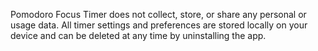 Pomodoro Focus Timer does not collect, store, or share any personal or usage data. All timer settings and preferences are stored locally on your device and can be deleted at any time by uninstalling the app.
